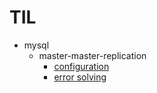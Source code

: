 # TIL

* mysql
	* master-master-replication
		* [configuration](mysql/master-master-replication/configuration.md)
		* [error solving](mysql/master-master-replication/error_solving.md)
